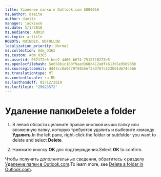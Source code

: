 ```yaml
---
title: Удаление папки в Outlook.com 8000016
ms.author: daeite
author: daeite
manager: jackiesm
ms.date: 5/1/2018
ms.audience: Admin
ms.topic: article
ROBOTS: NOINDEX, NOFOLLOW
localization_priority: Normal
ms.collection: Adm_O365
ms.custom: Adm_O365
ms.assetid: 052172e6-bee2-4466-b674-75187f0225e5
ms.openlocfilehash: 5e658b1c183f9aed968d412adf461365e956985b
ms.sourcegitcommit: dd43cc0a9470f98b8ef2a3787c823801d674c666
ms.translationtype: MT
ms.contentlocale: ru-RU
ms.lasthandoff: 02/12/2019
ms.locfileid: "29923572"
---
```

# <a name="delete-a-folder"></a><span data-ttu-id="c2762-102">Удаление папки</span><span class="sxs-lookup"><span data-stu-id="c2762-102">Delete a folder</span></span>

1. <span data-ttu-id="c2762-103">В левой области щелкните правой кнопкой мыши папку или вложенную папку, которую требуется удалить и выберите команду **Удалить**.</span><span class="sxs-lookup"><span data-stu-id="c2762-103">In the left pane, right-click the folder or subfolder you want to delete and select **Delete**.</span></span> 
    
2. <span data-ttu-id="c2762-104">Нажмите кнопку **ОК** для подтверждения.</span><span class="sxs-lookup"><span data-stu-id="c2762-104">Select **OK** to confirm.</span></span> 
    
<span data-ttu-id="c2762-105">Чтобы получить дополнительные сведения, обратитесь к разделу [Удаление папки в Outlook.com](https://go.microsoft.com/fwlink/p/?linkid=873134).</span><span class="sxs-lookup"><span data-stu-id="c2762-105">To learn more, see [Delete a folder in Outlook.com](https://go.microsoft.com/fwlink/p/?linkid=873134).</span></span>
  

